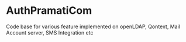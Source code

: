 AuthPramatiCom
==============

Code base for various feature implemented on openLDAP, Qontext, Mail Account server, SMS Integration etc